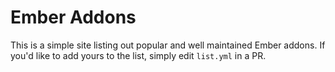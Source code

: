 # Ember Addons

This is a simple site listing out popular and well maintained Ember
addons. If you'd like to add yours to the list, simply edit `list.yml`
in a PR.
